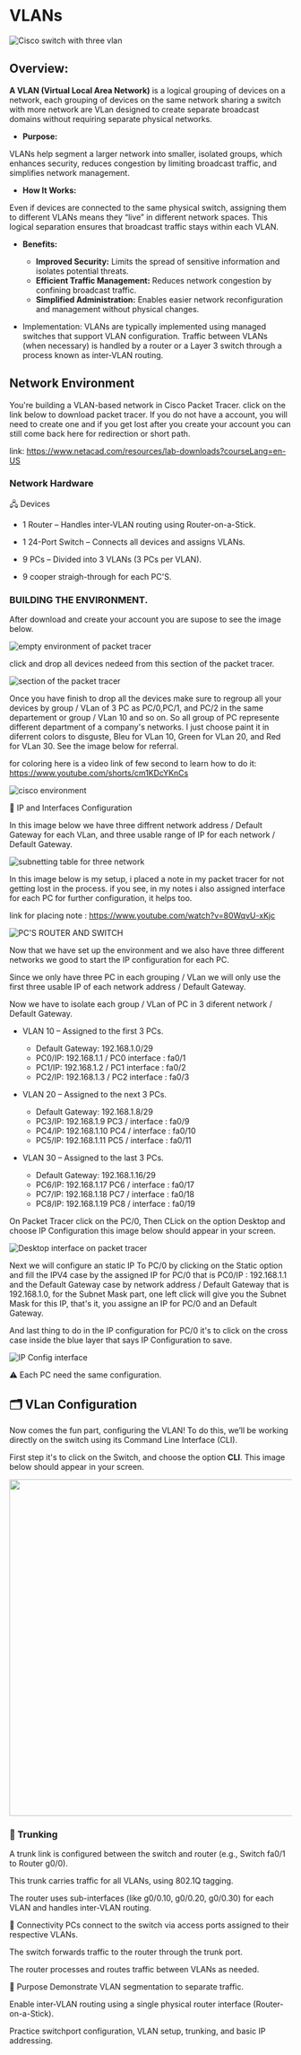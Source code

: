 # VLANs

![Cisco switch with three vlan](E046E633-A3B8-49C0-8852-C8503ADE62D0.png)

## Overview:

**A VLAN (Virtual Local Area Network)** is a logical grouping of devices on a network, each grouping of devices on the same network sharing a switch with more network are VLan  designed to create separate broadcast domains without requiring separate physical networks.

- **Purpose:**

VLANs help segment a larger network into smaller, isolated groups, which enhances security, reduces congestion by limiting broadcast traffic, and simplifies network management.

- **How It Works:**

Even if devices are connected to the same physical switch, assigning them to different VLANs means they “live” in different network spaces. This logical separation ensures that broadcast traffic stays within each VLAN.

- **Benefits:**
   - **Improved Security:** Limits the spread of sensitive information and isolates potential threats.
   - **Efficient Traffic Management:** Reduces network congestion by confining broadcast traffic.
   - **Simplified Administration:** Enables easier network reconfiguration and management without physical changes.

- Implementation:
VLANs are typically implemented using managed switches that support VLAN configuration. Traffic between VLANs (when necessary) is handled by a router or a Layer 3 switch through a process known as inter-VLAN routing.

 ## Network Environment

You're building a VLAN-based network in Cisco Packet Tracer.
click on the link below to download packet tracer. If you do not have a account, you will need to create one and if you get lost after you create your account you can still come back here for redirection or short path.

link: https://www.netacad.com/resources/lab-downloads?courseLang=en-US

### Network Hardware

🖧 Devices

- 1 Router – Handles inter-VLAN routing using Router-on-a-Stick.

- 1 24-Port Switch – Connects all devices and assigns VLANs.

- 9 PCs – Divided into 3 VLANs (3 PCs per VLAN).

- 9 cooper straigh-through for each PC'S. 

### BUILDING THE ENVIRONMENT.

After download and create your account you are supose to see the image below.

![empty environment of packet tracer](Capture1.PNG)

click and drop all devices nedeed from this section of the packet tracer.

![section of the packet tracer](Capture2.PNG)

Once you have finish to drop all the devices make sure to regroup all your devices by group / VLan of 3 PC as PC/0,PC/1, and PC/2 in the same departement or group / VLan 10 and so on. So all group of PC represente different department of a company's networks. I just choose paint it in diferrent colors to disguste, Bleu for VLan 10, Green for VLan 20, and Red for VLan 30. See the image below for referral.  

for coloring here is a video link of few second to learn how to do it: https://www.youtube.com/shorts/cm1KDcYKnCs

![cisco environment](Capture6.PNG)

🧩 IP and Interfaces Configuration

In this image below we have three diffrent network address / Default Gateway for each VLan, and three usable range of IP for each network / Default Gateway.

![subnetting table for three network](Capture3.PNG)

In this image below is my setup, i placed a note in my packet tracer for not getting lost in the process. if you see, in my notes i also assigned interface for each PC for further configuration, it helps too.

link for placing note : https://www.youtube.com/watch?v=80WqvU-xKjc

![PC'S ROUTER AND SWITCH](https://github.com/Charmarke1/VLans/blob/0be75200dd6b340e5d087cbbe40c5ce952db7e23/Capture%20packet%20tracer.PNG)

Now that we have set up the environment and we also have three different networks we good to start the IP configuration for each PC.

Since we only have three PC in each grouping / VLan we will only use the first three usable IP of each network address / Default Gateway.

Now we have to isolate each group / VLan  of PC in 3 diferent network / Default Gateway. 

- VLAN 10 – Assigned to the first 3 PCs.
     - Default Gateway: 192.168.1.0/29
     - PC0/IP: 192.168.1.1 / PC0 interface : fa0/1
     - PC1/IP: 192.168.1.2 / PC1 interface : fa0/2
     - PC2/IP: 192.168.1.3 / PC2 interface : fa0/3

- VLAN 20 – Assigned to the next 3 PCs.
  - Default Gateway: 192.168.1.8/29
  - PC3/IP: 192.168.1.9 PC3 / interface : fa0/9
  - PC4/IP: 192.168.1.10 PC4 / interface : fa0/10
  - PC5/IP: 192.168.1.11 PC5 / interface : fa0/11

- VLAN 30 – Assigned to the last 3 PCs.
  - Default Gateway: 192.168.1.16/29
  - PC6/IP: 192.168.1.17 PC6 / interface : fa0/17
  - PC7/IP: 192.168.1.18 PC7 / interface : fa0/18
  - PC8/IP: 192.168.1.19  PC8 / interface : fa0/19

On Packet Tracer click on the PC/0, Then CLick on the option Desktop and choose IP Configuration  this image below should appear in your screen.

![Desktop interface on packet tracer](Capture4.PNG)

Next we will configure an static IP To PC/0 by clicking on the Static option and fill the IPV4 case by the assigned IP  for PC/0 that is PC0/IP : 192.168.1.1 and the Default Gateway case by network address / Default Gateway that is 192.168.1.0, for the Subnet Mask part, one left click will give you the Subnet Mask for this IP, that's it, you assigne an IP for PC/0 and an Default Gateway.

And last thing to do in the IP configuration for PC/0 it's to click on the cross case inside the blue layer that says IP Configuration to save.

![IP Config interface](Captureipcommand2.PNG)

⚠ Each PC need the same configuration.

## 🗂️ VLan Configuration

Now comes the fun part, configuring the VLAN! To do this, we’ll be working directly on the switch using its Command Line Interface (CLI).

First step it's to click on the Switch, and choose the option **CLI**. This image below should appear in your screen. 

<img src= "CLI2.PNG" width="600" lenght="400"/>

### 🔁 Trunking
A trunk link is configured between the switch and router (e.g., Switch fa0/1 to Router g0/0).

This trunk carries traffic for all VLANs, using 802.1Q tagging.

The router uses sub-interfaces (like g0/0.10, g0/0.20, g0/0.30) for each VLAN and handles inter-VLAN routing.

🔗 Connectivity
PCs connect to the switch via access ports assigned to their respective VLANs.

The switch forwards traffic to the router through the trunk port.

The router processes and routes traffic between VLANs as needed.

🎯 Purpose
Demonstrate VLAN segmentation to separate traffic.

Enable inter-VLAN routing using a single physical router interface (Router-on-a-Stick).

Practice switchport configuration, VLAN setup, trunking, and basic IP addressing.

